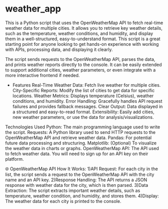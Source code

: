 # weather_app
This is a Python script that uses the OpenWeatherMap API to fetch real-time weather data for multiple cities. It allows you to retrieve key weather details, such as the temperature, weather conditions, and humidity, and display them in a well-structured, easy-to-understand format. This script is a great starting point for anyone looking to get hands-on experience with working with APIs, processing data, and displaying it clearly.

The script sends requests to the OpenWeatherMap API, parses the data, and prints weather reports directly to the console. It can be easily extended to support additional cities, weather parameters, or even integrate with a more interactive frontend if needed.

* Features
Real-Time Weather Data: Fetch live weather for multiple cities.
City-Specific Reports: Modify the list of cities to get data for specific locations.
Weather Metrics: Displays temperature (Celsius), weather conditions, and humidity.
Error Handling: Gracefully handles API request failures and provides fallback messages.
Clear Output: Data displayed in a structured and easy-to-read format.
Extensibility: Easily add cities, new weather parameters, or use the data for analysis/visualizations.

Technologies Used
Python: The main programming language used to write the script.
Requests: A Python library used to send HTTP requests to the OpenWeatherMap API and retrieve weather data.
Pandas: For potential future data processing and structuring.
Matplotlib: (Optional) To visualize the weather data in charts or graphs.
OpenWeatherMap API: The API used to fetch weather data. You will need to sign up for an API key on their platform.


🌐 OpenWeatherMap API
How It Works:
1)API Request: For each city in the list, the script sends a request to the OpenWeatherMap API with the city name and an API key.
2)Response Handling: The API returns a JSON response with weather data for the city, which is then parsed.
3)Data Extraction: The script extracts important weather details, such as temperature, weather condition, and humidity, and stores them.
4)Display: The weather data for each city is printed to the console.





